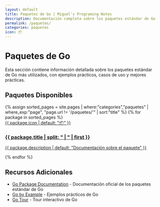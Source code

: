 ```yaml
---
layout: default
title: Paquetes de Go | Miguel's Programing Notes
description: Documentación completa sobre los paquetes estándar de Go
permalink: /paquetes/
categories: paquetes
icon: 📦
---
```


# Paquetes de Go

Esta sección contiene información detallada sobre los paquetes estándar de Go más utilizados, con ejemplos prácticos, casos de uso y mejores prácticas.

## Paquetes Disponibles

<div class="grid-container">
{% assign sorted_pages = site.pages | where:"categories","paquetes" | where_exp:"page", "page.url != '/paquetes/'" | sort:"title" %}
{% for package in sorted_pages %}
    <a href="{{ package.url | relative_url }}" class="card">
        <div>
            <div class="card-icon">{{ package.icon | default: "📦" }}</div>
            <h3>{{ package.title | split: " | " | first }}</h3>
            <p>{{ package.description | default: "Documentación sobre el paquete" }}</p>
        </div>
    </a>
{% endfor %}
</div>

## Recursos Adicionales

- [Go Package Documentation](https://pkg.go.dev/std) - Documentación oficial de los paquetes estándar de Go
- [Go by Example](https://gobyexample.com/) - Ejemplos prácticos de Go
- [Go Tour](https://tour.golang.org/) - Tour interactivo de Go